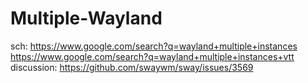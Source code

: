 # Multiple-Wayland
sch: https://www.google.com/search?q=wayland+multiple+instances https://www.google.com/search?q=wayland+multiple+instances+vtt discussion: https://github.com/swaywm/sway/issues/3569
